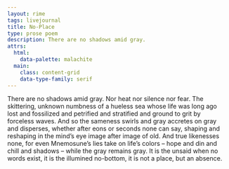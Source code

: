 ```yaml
---
layout: rime
tags: livejournal
title: No-Place
type: prose poem
description: There are no shadows amid gray.
attrs:
  html:
    data-palette: malachite
  main:
    class: content-grid
    data-type-family: serif
---
```

There are no shadows amid gray. Nor heat nor silence nor fear. The skittering, unknown numbness of a hueless sea whose life was long ago lost and fossilized and petrified and stratified and ground to grit by forceless waves. And so the sameness swirls and gray accretes on gray and disperses, whether after eons or seconds none can say, shaping and reshaping in the mind&rsquo;s eye image after image of old. And true likenesses none, for even Mnemosune&rsquo;s lies take on life&rsquo;s colors &ndash; hope and din and chill and shadows &ndash; while the gray remains gray. It is the unsaid when no words exist, it is the illumined no-bottom, it is not a place, but an absence.

